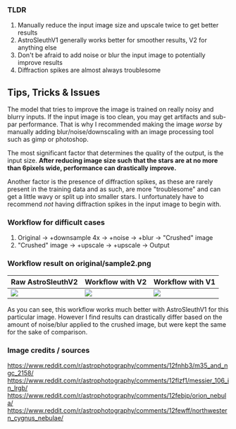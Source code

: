 ### TLDR

1. Manually reduce the input image size and upscale twice to get better results
2. AstroSleuthV1 generally works better for smoother results, V2 for anything else
3. Don't be afraid to add noise or blur the input image to potentially improve results
4. Diffraction spikes are almost always troublesome

## Tips, Tricks & Issues

The model that tries to improve the image is trained on really noisy and blurry inputs. If the input image is too clean, you may get artifacts and sub-par performance. That is why I recommended making the image *worse* by manually adding blur/noise/downscaling with an image processing tool such as gimp or photoshop. 

The most significant factor that determines the quality of the output, is the input size. 
**After reducing image size such that the stars are at no more than 6pixels wide, performance can drastically improve.**

Another factor is the presence of diffraction spikes, as these are rarely present in the training data and as such, are more "troublesome" and can get a little wavy or split up into smaller stars. 
I unfortunately have to recommend *not* having diffraction spikes in the input image to begin with.

### Workflow for difficult cases

1. Original -> +downsample 4x -> +noise -> +blur -> "Crushed" image
2.  "Crushed" image -> +upscale -> +upscale -> Output



### Workflow result on original/sample2.png

| Raw AstroSleuthV2  | Workflow with V2  |  Workflow with V1  |
| --- | --- | --- |
| <img src="resize_test/original_output.jpg"> | <img src="resize_test/crushed_output_v2.jpg"> | <img src="resize_test/crushed_output_v1.jpg"> |

As you can see, this workflow works much better with AstroSleuthV1 for this particular image. However I find results can drastically differ based on the amount of noise/blur applied to the crushed image, but were kept the same for the sake of comparison.


### Image credits / sources
https://www.reddit.com/r/astrophotography/comments/12fnhb3/m35_and_ngc_2158/
https://www.reddit.com/r/astrophotography/comments/12flzf1/messier_106_in_lrgb/
https://www.reddit.com/r/astrophotography/comments/12febjp/orion_nebula/
https://www.reddit.com/r/astrophotography/comments/12fewff/northwestern_cygnus_nebulae/
